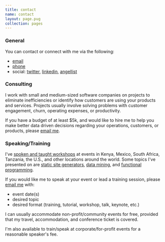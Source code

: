 ```yaml
---
title: contact
name: contact
layout: page.pug
collection: pages
---
```


### General

You can contact or connect with me via the following:

* [email](mailto:rcummings@nerevu.com)
* [phone](tel:+12347382266)
* social: [twitter](//twitter.com/reubano), [linkedin](//www.linkedin.com/in/reubano), [angellist](//angel.co/reubano)

### Consulting

I work with small and medium-sized software companies on projects to eliminate inefficiencies or identify how customers are using your products and services. Projects usually involve solving problems with customer engagement, churn, operating expenses, or productivity.

If you have a budget of at least $5k, and would like to hire me to help you make better data driven decisions regarding your operations, customers, or products, please [email me](mailto:rcummings@nerevu.com?subject=Consulting%20inquiry).

### Speaking/Training

I've [spoken and taught workshops](/podium/) at events in Kenya, Mexico, South Africa, Tanzania, the U.S., and other locations around the world. Some topics I've presented on are [static site generators](/podium/static-sites-generators-ftw-arusha-tanzania/), [data mining](/podium/data-mining-and-processing-for-fun-and-profit-cape-town-south-africa/), and [functional programming](/podium/a-functional-programming-approach-to-data-processing-in-python-boulder-co/).

If you would like me to speak at your event or lead a training session, please [email me](mailto:rcummings@nerevu.com?subject=Speaking%20inquiry) with:

  - event date(s)
  - desired topic
  - desired format (training, tutorial, workshop, talk, keynote, etc.)

I can usually accommodate non-profit/community events for free, provided that my travel, accommodation, and conference ticket is covered.

I'm also available to train/speak at corporate/for-profit events for a reasonable speaker's fee.
